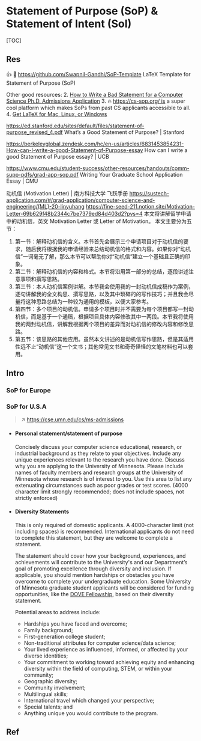 # Statement of Purpose (SoP) & Statement of Intent (SoI)

[TOC]



## Res
👍 🚧 https://github.com/Swapnil-Gandhi/SoP-Template
LaTeX Template for Statement of Purpose (SoP)

Other good resources:
2. [How to Write a Bad Statement for a Computer Science Ph.D. Admissions Application](https://www.cs.cmu.edu/~pavlo/blog/2015/10/how-to-write-a-bad-statement-for-a-computer-science-phd-admissions-application.html)
3. 🔥 https://cs-sop.org/ is a super cool platform which makes SoPs from past CS applicants accessible to all.
4. [Get LaTeX for Mac, Linux, or Windows](https://www.latex-project.org/get/)

https://ed.stanford.edu/sites/default/files/statement-of-purpose_revised_4.pdf
What’s a Good Statement of Purpose? | Stanford

https://berkeleyglobal.zendesk.com/hc/en-us/articles/6831453854231-How-can-I-write-a-good-Statement-of-Purpose-essay
How can I write a good Statement of Purpose essay? | UCB

https://www.cmu.edu/student-success/other-resources/handouts/comm-supp-pdfs/grad-app-sop.pdf
Writing Your Graduate School Application Essay | CMU

动机信 (Motivation Letter) | 南方科技大学 飞跃手册
https://sustech-application.com/#/grad-application/computer-science-and-engineering/(ML)-20-linyuhang
https://fine-seed-211.notion.site/Motivation-Letter-69b629f48b2344c7be7379ed84d403d2?pvs=4
本文将讲解留学申请中的动机信，英文 Motivation Letter 或 Letter of Motivation。
本文主要分为五节：
1. 第一节：解释动机信的含义。本节首先会展示三个申请项目对于动机信的要求，随后我将根据我的申请经验来总结动机信的格式和内容。如果你对“动机信”一词毫无了解，那么本节可以帮助你对“动机信”建立一个基础且正确的印象。
2. 第二节：解释动机信的内容和格式。本节将沿用第一部分的总结，逐段讲述注意事项和撰写思路。
3. 第三节：本人动机信案例讲解。本节我会使用我的一封动机信成稿作为案例，逐句讲解我的全文构思、撰写思路，以及其中琐碎的的写作技巧；并且我会尽量将这种思路总结为一种较为通用的模板，以便大家参考。
4. 第四节：多个项目的动机信。申请多个项目时并不需要为每个项目都写一封动机信，而是基于一个通稿，根据项目具体内容修改其中一两段。本节我将使用我的两封动机信，讲解我根据两个项目的差异而对动机信的修改内容和修改思路。
5. 第五节：该思路的其他应用。虽然本文讲述的是动机信写作思路，但是其适用性远不止“动机信”这一个文书；其他常见文书和奇奇怪怪的文笔材料也可以套用。



## Intro
### SoP for Europe


### SoP for U.S.A
> ↗ https://cse.umn.edu/cs/ms-admissions

- #### Personal statement/statement of purpose
    Concisely discuss your computer science educational, research, or industrial background as they relate to your objectives. Include any unique experiences relevant to the research you have done. Discuss why you are applying to the University of Minnesota. Please include names of faculty members and research groups at the University of Minnesota whose research is of interest to you. Use this area to list any extenuating circumstances such as poor grades or test scores. (4000 character limit strongly recommended; does not include spaces, not strictly enforced)
- #### Diversity Statements
    This is only required of domestic applicants. A 4000-character limit (not including spaces) is recommended. International applicants do not need to complete this statement, but they are welcome to complete a statement.  
      
    The statement should cover how your background, experiences, and achievements will contribute to the University's and our Department’s goal of promoting excellence through diversity and inclusion. If applicable, you should mention hardships or obstacles you have overcome to complete your undergraduate education. Some University of Minnesota graduate student applicants will be considered for funding opportunities, like the [DOVE Fellowship](https://grad.umn.edu/funding/program-requests-nominations/nominations/diversity-of-views-experience-fellowship-dove), based on their diversity statement.  
      
    Potential areas to address include:
    
    - Hardships you have faced and overcome;
    - Family background;
    - First-generation college student;
    - Non-traditional attributes for computer science/data science;
    - Your lived experience as influenced, informed, or affected by your diverse identities;
    - Your commitment to working toward achieving equity and enhancing diversity within the field of computing, STEM, or within your community;
    - Geographic diversity;
    - Community involvement;
    - Multilingual skills;
    - International travel which changed your perspective;
    - Special talents; and
    - Anything unique you would contribute to the program.



## Ref
[🤔 How to Write a Statement of Purpose for Graduate School | Northeastern University]: https://graduate.northeastern.edu/resources/how-to-write-a-statement-of-purpose/

[👍 Writing the Statement of Purpose | Berkeley Graduate Division]: https://grad.berkeley.edu/admissions/steps-to-apply/requirements/statement-purpose/

[GRADUATE SCHOOL STATEMENT OF PURPOSE | University of Massachusets Amherst]: https://www.cics.umass.edu/content/graduate-school-statement-purpose

[How to write a statement of intent | Western Sydney University]: https://www.westernsydney.edu.au/future/study/how-to-apply/higher-degree-research-candidates/master-of-research/how-to-write-a-statement-of-intent

[👍 Another Annotated Example: CS PhD Statement of Purpose]: https://eugenielai.github.io/posts/another-annotated-sop.html

[How to Write a Bad Statement for a Computer Science Ph.D. Admissions Application]: https://www.cs.cmu.edu/~pavlo/blog/2015/10/how-to-write-a-bad-statement-for-a-computer-science-phd-admissions-application.html

[🤔「申请文书」万字长文！文书申请中容易忽视的信息来源：学校官网&如何辨别中介文书好坏]: https://www.1point3acres.com/bbs/thread-1068828-1-1.html
